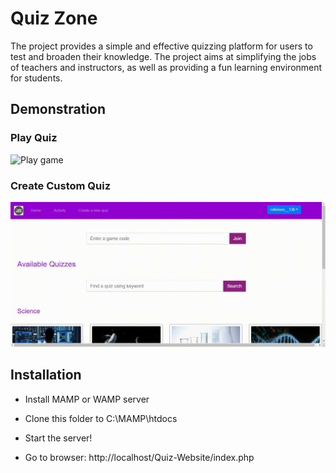 # Quiz Zone

The project provides a simple and effective quizzing platform for users to test and broaden their knowledge. The project aims at simplifying the jobs of teachers and instructors, as well as providing a fun learning environment for students.

## Demonstration

### Play Quiz
<img src="./Images/Play Game.gif" alt="Play game"/>

### Create Custom Quiz
<img src="./Images/Create game.gif" alt="Create game"/>

## Installation

- Install MAMP or WAMP server

- Clone this folder to C:\MAMP\htdocs

- Start the server!

- Go to browser: http://localhost/Quiz-Website/index.php
